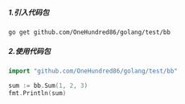 ##### 1.引入代码包
```shell
go get github.com/OneHundred86/golang/test/bb
```

##### 2.使用代码包
```go
import "github.com/OneHundred86/golang/test/bb"

sum := bb.Sum(1, 2, 3)
fmt.Println(sum)
```
